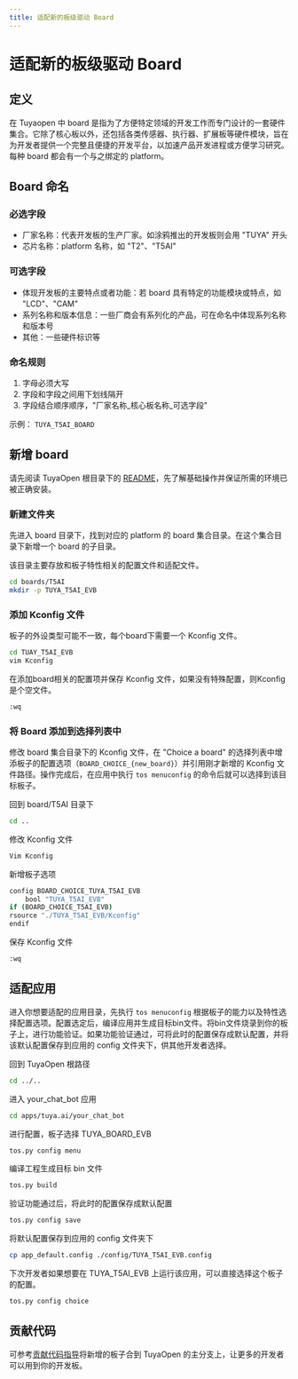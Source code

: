 ```yaml
---
title: 适配新的板级驱动 Board
---
```


# 适配新的板级驱动 Board

## 定义

在 Tuyaopen 中 board 是指为了方便特定领域的开发工作而专门设计的一套硬件集合。它除了核心板以外，还包括各类传感器、执行器、扩展板等硬件模块，旨在为开发者提供一个完整且便捷的开发平台，以加速产品开发进程或方便学习研究。每种 board 都会有一个与之绑定的 platform。

## Board 命名

### 必选字段

- 厂家名称：代表开发板的生产厂家。如涂鸦推出的开发板则会用 "TUYA" 开头
- 芯片名称：platform 名称，如 "T2"、"T5AI"

### 可选字段

- 体现开发板的主要特点或者功能：若 board 具有特定的功能模块或特点，如 "LCD"、"CAM"
- 系列名称和版本信息：一些厂商会有系列化的产品，可在命名中体现系列名称和版本号
- 其他：一些硬件标识等

### 命名规则

1. 字母必须大写
2. 字段和字段之间用下划线隔开
3. 字段结合顺序顺序，"厂家名称_核心板名称_可选字段"

示例： `TUYA_T5AI_BOARD`

## 新增 board

请先阅读 TuyaOpen 根目录下的 [README](https://github.com/tuya/TuyaOpen/blob/master/README_zh.md)，先了解基础操作并保证所需的环境已被正确安装。

### 新建文件夹

先进入 board 目录下，找到对应的 platform 的 board 集合目录。在这个集合目录下新增一个 board 的子目录。

该目录主要存放和板子特性相关的配置文件和适配文件。

```bash
cd boards/T5AI
mkdir -p TUYA_T5AI_EVB
```

### 添加 Kconfig 文件

板子的外设类型可能不一致，每个board下需要一个 Kconfig 文件。

```bash
cd TUAY_T5AI_EVB
vim Kconfig
```

在添加board相关的配置项并保存 Kconfig 文件，如果没有特殊配置，则Kconfig是个空文件。

```bash
:wq
```

### 将 Board 添加到选择列表中

修改 board 集合目录下的 Kconfig 文件，在 "Choice a board" 的选择列表中增添板子的配置选项（`BOARD_CHOICE_{new_board}`）并引用刚才新增的 Kconfig 文件路径。操作完成后，在应用中执行 `tos menuconfig` 的命令后就可以选择到该目标板子。

回到 board/T5AI 目录下

```bash
cd ..
```

修改 Kconfig 文件

```bash
Vim Kconfig
```

新增板子选项

```bash
config BOARD_CHOICE_TUYA_T5AI_EVB
    bool "TUYA_T5AI_EVB"
if (BOARD_CHOICE_T5AI_EVB)
rsource "./TUYA_T5AI_EVB/Kconfig"
endif
```

保存 Kconfig 文件

```bash
:wq
```

## 适配应用

进入你想要适配的应用目录，先执行 `tos menuconfig` 根据板子的能力以及特性选择配置选项。配置选定后，编译应用并生成目标bin文件。将bin文件烧录到你的板子上，进行功能验证。如果功能验证通过，可将此时的配置保存成默认配置，并将该默认配置保存到应用的 config 文件夹下，供其他开发者选择。

回到 TuyaOpen 根路径

```bash
cd ../..
```

进入 your_chat_bot 应用

```bash
cd apps/tuya.ai/your_chat_bot
```

进行配置，板子选择 TUYA_BOARD_EVB

```bash
tos.py config menu
```

编译工程生成目标 bin 文件

```bash
tos.py build
```

验证功能通过后，将此时的配置保存成默认配置

```bash
tos.py config save
```

将默认配置保存到应用的 config 文件夹下

```bash
cp app_default.config ./config/TUYA_T5AI_EVB.config
```

下次开发者如果想要在 TUYA_T5AI_EVB 上运行该应用，可以直接选择这个板子的配置。

```bash
tos.py config choice
```

## 贡献代码

可参考[贡献代码指导](../contribute/contribute-guide.md)将新增的板子合到 TuyaOpen 的主分支上，让更多的开发者可以用到你的开发板。
